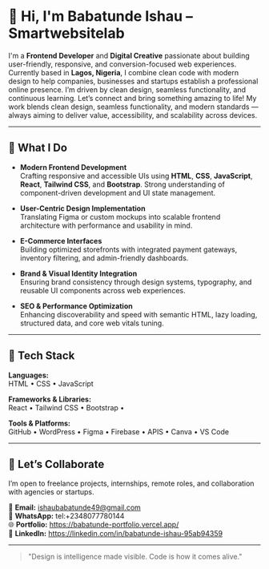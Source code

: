 # 👋 Hi, I'm Babatunde Ishau – Smartwebsitelab

I'm a **Frontend Developer** and **Digital Creative** passionate about building user-friendly, responsive, and conversion-focused web experiences.
Currently based in **Lagos, Nigeria**, I combine clean code with modern design to help companies, businesses and startups establish a professional online presence. I’m driven by clean design, seamless functionality, and continuous learning.
Let’s connect and bring something amazing to life!
My work blends clean design, seamless functionality, and modern standards — always aiming to deliver value, accessibility, and scalability across devices.

---

## 💼 What I Do

- **Modern Frontend Development**  
  Crafting responsive and accessible UIs using **HTML**, **CSS**, **JavaScript**, **React**, **Tailwind CSS**, and **Bootstrap**. Strong understanding of component-driven development 
  and UI state management.

- **User-Centric Design Implementation**  
  Translating Figma or custom mockups into scalable frontend architecture with performance and usability in mind.

- **E-Commerce Interfaces**  
  Building optimized storefronts with integrated payment gateways, inventory filtering, and admin-friendly dashboards.

- **Brand & Visual Identity Integration**  
  Ensuring brand consistency through design systems, typography, and reusable UI components across web experiences.

- **SEO & Performance Optimization**  
  Enhancing discoverability and speed with semantic HTML, lazy loading, structured data, and core web vitals tuning.

---

## 🧰 Tech Stack

**Languages:**  
HTML • CSS • JavaScript  

**Frameworks & Libraries:**  
React • Tailwind CSS • Bootstrap • 

**Tools & Platforms:**  
GitHub • WordPress • Figma • Firebase • APIS • Canva • VS Code  

---

## 🤝 Let’s Collaborate

I’m open to freelance projects, internships, remote roles, and collaboration with agencies or startups.

📧 **Email:** ishaubabatunde49@gmail.com  
📱 **WhatsApp:** tel:+2348077780144  
🌐 **Portfolio:** https://babatunde-portfolio.vercel.app/  
💼 **LinkedIn:** https://linkedin.com/in/babatunde-ishau-95ab94359

---

> "Design is intelligence made visible. Code is how it comes alive."


